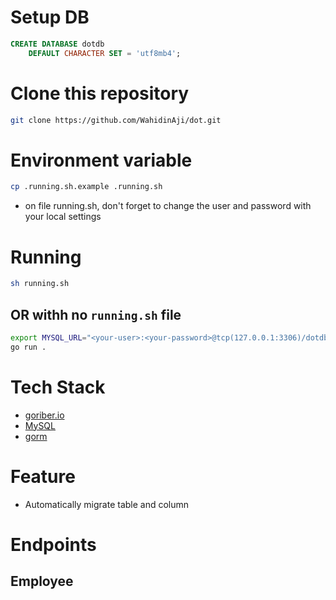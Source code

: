 # Setup DB
```sql
CREATE DATABASE dotdb
    DEFAULT CHARACTER SET = 'utf8mb4';
```

# Clone this repository
```bash
git clone https://github.com/WahidinAji/dot.git
```

# Environment variable
```bash
cp .running.sh.example .running.sh
```
* on file running.sh, don't forget to change the user and password with your local settings


# Running
```bash
sh running.sh
```

## OR withh no `running.sh` file

```bash 
export MYSQL_URL="<your-user>:<your-password>@tcp(127.0.0.1:3306)/dotdb?charset=utf8mb4&parseTime=True&loc=Local"
go run .
```

# Tech Stack
* [goriber.io](https://gofiber.io/)
* [MySQL](https://www.mysql.com/)
* [gorm](https://gorm.io/)

# Feature
* Automatically migrate table and column

# Endpoints

## Employee